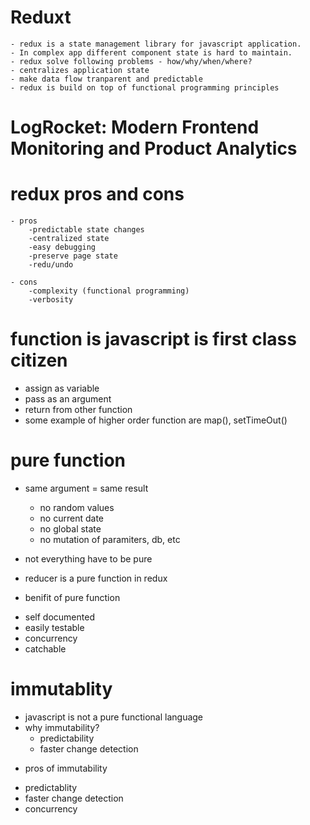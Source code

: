 # Reduxt

    - redux is a state management library for javascript application.
    - In complex app different component state is hard to maintain.
    - redux solve following problems - how/why/when/where?
    - centralizes application state
    - make data flow tranparent and predictable
    - redux is build on top of functional programming principles

# LogRocket: Modern Frontend Monitoring and Product Analytics

# redux pros and cons

    - pros
        -predictable state changes
        -centralized state
        -easy debugging
        -preserve page state
        -redu/undo

    - cons
        -complexity (functional programming)
        -verbosity

# function is javascript is first class citizen

- assign as variable
- pass as an argument
- return from other function
- some example of higher order function are map(), setTimeOut()

# pure function

- same argument = same result

  - no random values
  - no current date
  - no global state
  - no mutation of paramiters, db, etc

- not everything have to be pure
- reducer is a pure function in redux

* benifit of pure function

- self documented
- easily testable
- concurrency
- catchable

# immutablity

- javascript is not a pure functional language
- why immutability?
  - predictability
  - faster change detection

* pros of immutability

- predictablity
- faster change detection
- concurrency
